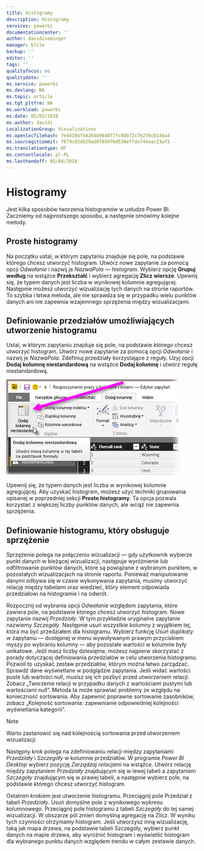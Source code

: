 ```yaml
---
title: Histogramy
description: Histogramy
services: powerbi
documentationcenter: ''
author: davidiseminger
manager: kfile
backup: ''
editor: ''
tags: ''
qualityfocus: no
qualitydate: ''
ms.service: powerbi
ms.devlang: NA
ms.topic: article
ms.tgt_pltfrm: NA
ms.workload: powerbi
ms.date: 05/02/2018
ms.author: davidi
LocalizationGroup: Visualizations
ms.openlocfilehash: 7e4419afd4264b96d8f7fc60b72c7e276c014da4
ms.sourcegitcommit: f679c05d029ad0765976d530effde744eac23af5
ms.translationtype: HT
ms.contentlocale: pl-PL
ms.lasthandoff: 05/04/2018
---
```

# <a name="histograms"></a>Histogramy
Jest kilka sposobów tworzenia histogramów w usłudze Power BI. Zaczniemy od najprostszego sposobu, a następnie omówimy kolejne metody.

## <a name="simple-histograms"></a>Proste histogramy
Na początku ustal, w którym zapytaniu znajduje się pole, na podstawie którego chcesz utworzyć histogram.  Utwórz nowe zapytanie za pomocą opcji *Odwołanie* i nazwij je *NazwaPola — histogram*. Wybierz opcję **Grupuj według** na wstążce **Przekształć** i wybierz agregację **Zlicz wiersze**. Upewnij się, że typem danych jest liczba w wynikowej kolumnie agregującej. Następnie możesz utworzyć wizualizację tych danych na stronie raportów. To szybka i łatwa metoda, ale nie sprawdza się w przypadku wielu punktów danych ani nie zapewnia wzajemnego sprzężenia między wizualizacjami.

## <a name="defining-buckets-to-build-a-histogram"></a>Definiowanie przedziałów umożliwiających utworzenie histogramu
Ustal, w którym zapytaniu znajduje się pole, na podstawie którego chcesz utworzyć histogram. Utwórz nowe zapytanie za pomocą opcji *Odwołanie* i nazwij je *NazwaPola*.  Zdefiniuj przedziały korzystające z reguły. Użyj opcji **Dodaj kolumnę niestandardową**  na wstążce **Dodaj kolumnę** i utwórz regułę niestandardową.

![](media/service-histograms/powerbi-service-histograms_1.png)

Upewnij się, że typem danych jest liczba w wynikowej kolumnie agregującej. Aby uzyskać histogram, możesz użyć techniki grupowania opisanej w poprzedniej sekcji **Proste histogramy**. Ta opcja pozwala korzystać z większej liczby punktów danych, ale wciąż nie zapewnia sprzężenia.

## <a name="defining-a-histogram-that-supports-brushing"></a>Definiowanie histogramu, który obsługuje sprzężenie
Sprzężenie polega na połączeniu wizualizacji — gdy użytkownik wybierze punkt danych w bieżącej wizualizacji, następuje wyróżnienie lub odfiltrowanie punktów danych, które są powiązane z wybranym punktem, w pozostałych wizualizacjach na stronie raportu.  Ponieważ manipulowanie danymi odbywa się w czasie wykonywania zapytania, musimy utworzyć relację między tabelami oraz wiedzieć, który element odpowiada przedziałowi na histogramie i na odwrót.

Rozpocznij od wybrania opcji *Odwołanie* względem zapytania, które zawiera pole, na podstawie którego chcesz utworzyć histogram.  Nowe zapytanie nazwij *Przedziały*.  W tym przykładzie oryginalne zapytanie nazwiemy *Szczegóły*.  Następnie usuń wszystkie kolumny z wyjątkiem tej, która ma być przedziałem dla histogramu.  Wybierz funkcję *Usuń duplikaty* w zapytaniu — dostępnej w menu wywoływanym prawym przyciskiem myszy po wybraniu kolumny — aby pozostałe wartości w kolumnie były unikatowe. Jeśli masz liczby dziesiętne, możesz najpierw skorzystać z porady dotyczącej definiowania przedziałów w celu utworzenia histogramu. Pozwoli to uzyskać zestaw przedziałów, którym można łatwo zarządzać.  Sprawdź dane wyświetlane w podglądzie zapytania. Jeśli widać wartości puste lub wartości null, musisz się ich pozbyć przed utworzeniem relacji. Zobacz „Tworzenie relacji w przypadku danych z wartościami pustymi lub wartościami null”. Metoda ta może sprawiać problemy ze względu na konieczność sortowania. Aby zapewnić poprawne sortowanie zasobników, zobacz „Kolejność sortowania: zapewnianie odpowiedniej kolejności wyświetlania kategorii”. 

> [!NOTE]
> Warto zastanowić się nad kolejnością sortowania przed utworzeniem wizualizacji.   
> 
> 

Następny krok polega na zdefiniowaniu relacji między zapytaniami *Przedziały* i *Szczegóły* w kolumnie przedziałów.  W programie *Power BI Desktop* wybierz pozycję *Zarządzaj relacjami* na wstążce.  Utwórz relację między zapytaniem *Przedziały* znajdującym się w lewej tabeli a zapytaniem *Szczegóły* znajdującym się w prawej tabeli, a następnie wybierz pole, na podstawie którego chcesz utworzyć histogram. 

Ostatnim krokiem jest utworzenie histogramu. Przeciągnij pole Przedział z tabeli *Przedziały*. Usuń domyślne pole z wynikowego wykresu kolumnowego.  Przeciągnij pole histogramu z tabeli *Szczegóły* do tej samej wizualizacji. W obszarze pól zmień domyślną agregację na Zlicz. W wyniku tych czynności otrzymamy histogram. Jeśli utworzysz inną wizualizację, taką jak mapa drzewa, na podstawie tabeli Szczegóły, wybierz punkt danych na mapie drzewa, aby wyróżnić histogram i wyświetlić histogram dla wybranego punktu danych względem trendu w całym zestawie danych.

